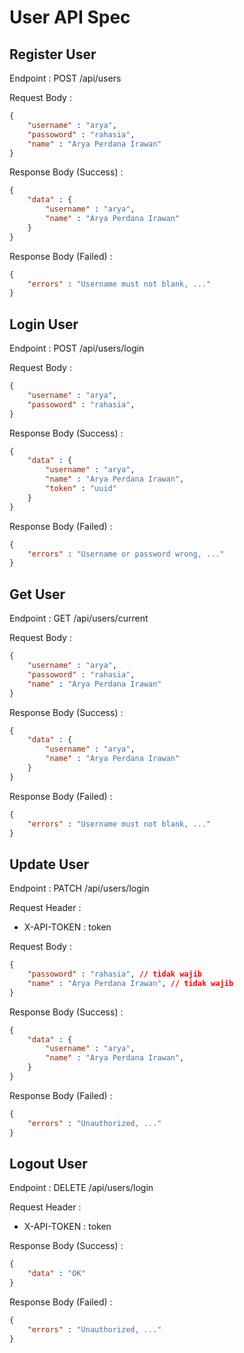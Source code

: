 # User API Spec

## Register User

Endpoint : POST /api/users

Request Body :

```json
{
    "username" : "arya",
    "passoword" : "rahasia",
    "name" : "Arya Perdana Irawan"
}
```

Response Body (Success) :

```json
{
    "data" : {
        "username" : "arya",
        "name" : "Arya Perdana Irawan"
    }
}
```

Response Body (Failed) :

```json
{
    "errors" : "Username must not blank, ..."
}
```

## Login User

Endpoint : POST /api/users/login

Request Body :

```json
{
    "username" : "arya",
    "passoword" : "rahasia",
}
```

Response Body (Success) :

```json
{
    "data" : {
        "username" : "arya",
        "name" : "Arya Perdana Irawan",
        "token" : "uuid"
    }
}
```

Response Body (Failed) :

```json
{
    "errors" : "Username or password wrong, ..."
}
```


## Get User

Endpoint : GET /api/users/current

Request Body :

```json
{
    "username" : "arya",
    "passoword" : "rahasia",
    "name" : "Arya Perdana Irawan"
}
```

Response Body (Success) :

```json
{
    "data" : {
        "username" : "arya",
        "name" : "Arya Perdana Irawan"
    }
}
```

Response Body (Failed) :

```json
{
    "errors" : "Username must not blank, ..."
}
```

## Update User

Endpoint : PATCH /api/users/login

Request Header :
- X-API-TOKEN : token

Request Body :

```json
{
    "passoword" : "rahasia", // tidak wajib
    "name" : "Arya Perdana Irawan", // tidak wajib
}
```

Response Body (Success) :

```json
{
    "data" : {
        "username" : "arya",
        "name" : "Arya Perdana Irawan",
    }
}
```

Response Body (Failed) :

```json
{
    "errors" : "Unauthorized, ..."
}
```

## Logout User

Endpoint : DELETE /api/users/login

Request Header :
- X-API-TOKEN : token

Response Body (Success) :

```json
{
    "data" : "OK"
}
```

Response Body (Failed) :

```json
{
    "errors" : "Unauthorized, ..."
}
```